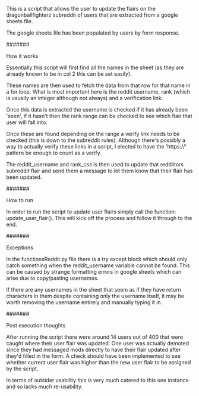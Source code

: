 This is a script that allows the user to update the flairs on the dragonballfighterz subreddit of users that are extracted from a google sheets file.

The google sheets file has been populated by users by form response.

#######

How it works

Essentially this script will first find all the names in the sheet (as they are already known to be in col 2 this can be set easily).

These names are then used to fetch the data from that row for that name in a for loop. What is most important here is
the reddit username, rank (which is usually an integer although not always) and a verification link.

Once this data is extracted the username is checked if it has already been 'seen', if it hasn't then the rank range can be checked
to see which flair that user will fall into.

Once these are found depending on the range a verify link needs to be checked (this is down to the subreddit rules). Although there's possibly 
a way to actually verify these links in a script, I elected to have the 'https://' pattern be enough to count as a verify.

The reddit_username and rank_css is then used to update that reddiitors subreddit flair and send them a message to let them know 
that their flair has been updated.

#######

How to run 

In order to run the script to update user flairs simply call the function: update_user_flair(). This will kick off the process and follow it through to the end.

#######

Exceptions


In the functionsReddit.py file there is a try except block which should only catch something when the reddit_username variable cannot be found. This can be caused by strange formatting errors in google sheets which can arise due to copy/pasting usernames.

If there are any usernames in the sheet that seem as if they have return characters in them despite containing only the username itself, it may be worth removing the username entirely and manually typing it in.


#######

Post execution thoughts

After running the script there were around 14 users out of 400 that were caught where their user flair was updated. 
One user was actually demoted since they had messaged mods directly to have their flair updated after they'd filled in the form.
A check should have been implemented to see whether current user flair was higher than the new user flair to be assigned by the script.

In terms of outsider usability this is very much catered to this one instance and so lacks much re-usability. 
